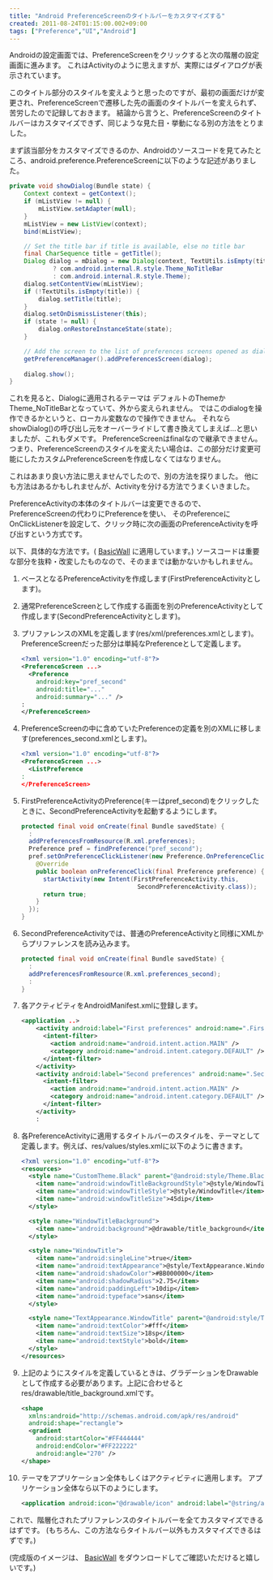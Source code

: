 ```yaml
---
title: "Android PreferenceScreenのタイトルバーをカスタマイズする"
created: 2011-08-24T01:15:00.002+09:00
tags: ["Preference","UI","Android"]
---
```

Androidの設定画面では、PreferenceScreenをクリックすると次の階層の設定画面に進みます。
これはActivityのように思えますが、実際にはダイアログが表示されています。

このタイトル部分のスタイルを変えようと思ったのですが、最初の画面だけが変更され、PreferenceScreenで遷移した先の画面のタイトルバーを変えられず、苦労したので記録しておきます。
結論から言うと、PreferenceScreenのタイトルバーはカスタマイズできず、同じような見た目・挙動になる別の方法をとりました。

まず該当部分をカスタマイズできるのか、Androidのソースコードを見てみたところ、android.preference.PreferenceScreenに以下のような記述がありました。

```java
private void showDialog(Bundle state) {
    Context context = getContext();
    if (mListView != null) {
        mListView.setAdapter(null);
    }
    mListView = new ListView(context);
    bind(mListView);

    // Set the title bar if title is available, else no title bar
    final CharSequence title = getTitle();
    Dialog dialog = mDialog = new Dialog(context, TextUtils.isEmpty(title)
            ? com.android.internal.R.style.Theme_NoTitleBar
            : com.android.internal.R.style.Theme);
    dialog.setContentView(mListView);
    if (!TextUtils.isEmpty(title)) {
        dialog.setTitle(title);
    }
    dialog.setOnDismissListener(this);
    if (state != null) {
        dialog.onRestoreInstanceState(state);
    }

    // Add the screen to the list of preferences screens opened as dialogs
    getPreferenceManager().addPreferencesScreen(dialog);
    
    dialog.show();
}
```

これを見ると、Dialogに適用されるテーマは
デフォルトのThemeかTheme\_NoTitleBarとなっていて、外から変えられません。
ではこのdialogを操作できるかというと、ローカル変数なので操作できません。
それならshowDialog()の呼び出し元をオーバーライドして書き換えてしまえば…と思いましたが、これもダメです。
PreferenceScreenはfinalなので継承できません。
つまり、PreferenceScreenのスタイルを変えたい場合は、この部分だけ変更可能にしたカスタムPreferenceScreenを作成しなくてはなりません。

これはあまり良い方法に思えませんでしたので、別の方法を探りました。
他にも方法はあるかもしれませんが、Activityを分ける方法でうまくいきました。

PreferenceActivityの本体のタイトルバーは変更できるので、PreferenceScreenの代わりにPreferenceを使い、
そのPreferenceにOnClickListenerを設定して、クリック時に次の画面のPreferenceActivityを呼び出すという方式です。

以下、具体的な方法です。( [BasicWall](https://market.android.com/details?id=com.sika524.android.livewallpaper.basicwall) に適用しています。)
ソースコードは重要な部分を抜粋・改変したものなので、そのままでは動かないかもしれません。

1. ベースとなるPreferenceActivityを作成します(FirstPreferenceActivityとします)。
2. 通常PreferenceScreenとして作成する画面を別のPreferenceActivityとして作成します(SecondPreferenceActivityとします)。
3. プリファレンスのXMLを定義します(res/xml/preferences.xmlとします)。PreferenceScreenだった部分は単純なPreferenceとして定義します。

    ```xml
    <?xml version="1.0" encoding="utf-8"?>
    <PreferenceScreen ...>
      <Preference
        android:key="pref_second"
        android:title="..."
        android:summary="..." />
    :
    </PreferenceScreen>
    ```

4. PreferenceScreenの中に含めていたPreferenceの定義を別のXMLに移します(preferences\_second.xmlとします)。

    ```xml
    <?xml version="1.0" encoding="utf-8"?>
    <PreferenceScreen ...>
      <ListPreference
    :
    </PreferenceScreen>
    ```

5. FirstPreferenceActivityのPreference(キーはpref\_second)をクリックしたときに、SecondPreferenceActivityを起動するようにします。

    ```java
    protected final void onCreate(final Bundle savedState) {
      :
      addPreferencesFromResource(R.xml.preferences);
      Preference pref = findPreference("pref_second");
      pref.setOnPreferenceClickListener(new Preference.OnPreferenceClickListener() {
        @Override
        public boolean onPreferenceClick(final Preference preference) {
          startActivity(new Intent(FirstPreferenceActivity.this,
                                    SecondPreferenceActivity.class));
          return true;
        }
      });
    }
    ```

6. SecondPreferenceActivityでは、普通のPreferenceActivityと同様にXMLからプリファレンスを読み込みます。

    ```java
    protected final void onCreate(final Bundle savedState) {
      :
      addPreferencesFromResource(R.xml.preferences_second);
      :
    }
    ```

7. 各アクティビティをAndroidManifest.xmlに登録します。

    ```xml
    <application ..>
        <activity android:label="First preferences" android:name=".FirstPreferenceActivity" android:exported="true">
          <intent-filter>
            <action android:name="android.intent.action.MAIN" />
            <category android:name="android.intent.category.DEFAULT" />
          </intent-filter>
        </activity>
        <activity android:label="Second preferences" android:name=".SecondPreferenceActivity" android:exported="true">
          <intent-filter>
            <action android:name="android.intent.action.MAIN" />
            <category android:name="android.intent.category.DEFAULT" />
          </intent-filter>
        </activity>
        :
    ```

8. 各PreferenceActivityに適用するタイトルバーのスタイルを、テーマとして定義します。例えば、res/values/styles.xmlに以下のように書きます。

    ```xml
    <?xml version="1.0" encoding="utf-8"?>
    <resources>
      <style name="CustomTheme.Black" parent="@android:style/Theme.Black">
        <item name="android:windowTitleBackgroundStyle">@style/WindowTitleBackground</item>
        <item name="android:windowTitleStyle">@style/WindowTitle</item>
        <item name="android:windowTitleSize">45dip</item>
      </style>

      <style name="WindowTitleBackground">
        <item name="android:background">@drawable/title_background</item>
      </style>

      <style name="WindowTitle">
        <item name="android:singleLine">true</item>
        <item name="android:textAppearance">@style/TextAppearance.WindowTitle</item>
        <item name="android:shadowColor">#BB000000</item>
        <item name="android:shadowRadius">2.75</item>
        <item name="android:paddingLeft">10dip</item>
        <item name="android:typeface">sans</item>
      </style>

      <style name="TextAppearance.WindowTitle" parent="@android:style/TextAppearance.WindowTitle">
        <item name="android:textColor">#fff</item>
        <item name="android:textSize">18sp</item>
        <item name="android:textStyle">bold</item>
      </style>
    </resources>
    ```

9. 上記のようにスタイルを定義しているときは、グラデーションをDrawableとして作成する必要があります。上記に合わせるとres/drawable/title\_background.xmlです。

    ```xml
    <shape
      xmlns:android="http://schemas.android.com/apk/res/android"
      android:shape="rectangle">
      <gradient
        android:startColor="#FF444444"
        android:endColor="#FF222222"
        android:angle="270" />
    </shape>
    ```

10. テーマをアプリケーション全体もしくはアクティビティに適用します。
    アプリケーション全体なら以下のようにします。

    ```xml
    <application android:icon="@drawable/icon" android:label="@string/app_name" android:theme="@style/CustomTheme.Black">
    ```


これで、階層化されたプリファレンスのタイトルバーを全てカスタマイズできるはずです。
(もちろん、この方法ならタイトルバー以外もカスタマイズできるはずです。)

(完成版のイメージは、 [BasicWall](https://market.android.com/details?id=com.sika524.android.livewallpaper.basicwall) をダウンロードしてご確認いただけると嬉しいです。)
